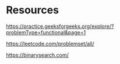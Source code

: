 # Resources

<https://practice.geeksforgeeks.org/explore/?problemType=functional&page=1>

<https://leetcode.com/problemset/all/>

<https://binarysearch.com/>
